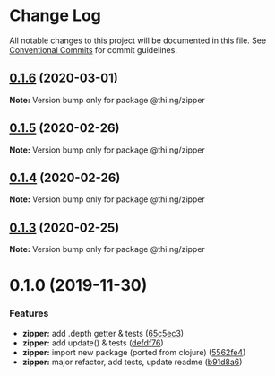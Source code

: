 # Change Log

All notable changes to this project will be documented in this file.
See [Conventional Commits](https://conventionalcommits.org) for commit guidelines.

## [0.1.6](https://github.com/thi-ng/umbrella/compare/@thi.ng/zipper@0.1.5...@thi.ng/zipper@0.1.6) (2020-03-01)

**Note:** Version bump only for package @thi.ng/zipper





## [0.1.5](https://github.com/thi-ng/umbrella/compare/@thi.ng/zipper@0.1.4...@thi.ng/zipper@0.1.5) (2020-02-26)

**Note:** Version bump only for package @thi.ng/zipper





## [0.1.4](https://github.com/thi-ng/umbrella/compare/@thi.ng/zipper@0.1.3...@thi.ng/zipper@0.1.4) (2020-02-26)

**Note:** Version bump only for package @thi.ng/zipper





## [0.1.3](https://github.com/thi-ng/umbrella/compare/@thi.ng/zipper@0.1.2...@thi.ng/zipper@0.1.3) (2020-02-25)

**Note:** Version bump only for package @thi.ng/zipper





# 0.1.0 (2019-11-30)

### Features

* **zipper:** add .depth getter & tests ([65c5ec3](https://github.com/thi-ng/umbrella/commit/65c5ec30601b0229d6760854a8f1d817f4236b1d))
* **zipper:** add update() & tests ([defdf76](https://github.com/thi-ng/umbrella/commit/defdf762b10350f0ce3e2b7d81f097c44f4e0223))
* **zipper:** import new package (ported from clojure) ([5562fe4](https://github.com/thi-ng/umbrella/commit/5562fe47927e046e419e7c96ad9b2ef43e2eb818))
* **zipper:** major refactor, add tests, update readme ([b91d8a6](https://github.com/thi-ng/umbrella/commit/b91d8a6047d30e4cddf10d1bfb0e929881ebfe34))
